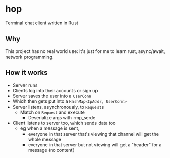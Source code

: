# hop

Terminal chat client written in Rust

## Why

This project has no real world use: it's just for me to learn rust, async/await, network programming.

## How it works

- Server runs
- Clients log into their accounts or sign up
- Server saves the user into a `UserConn`
- Which then gets put into a `HashMap<IpAddr, UserConn>`
- Server listens, asynchronously, to `Request`s
    - Match on `Request` and execute
        - Deserialize args with rmp_serde
- Client listens to server too, which sends data too
    - eg when a message is sent, 
        - everyone in that server that's viewing that channel will get the whole message
        - everyone in that server but not viewing will get a "header" for a message (no content)
